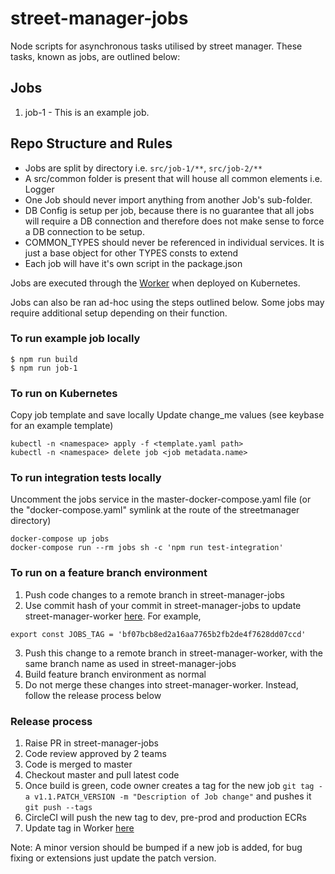 # street-manager-jobs

Node scripts for asynchronous tasks utilised by street manager. These tasks, known as jobs, are outlined below:

## Jobs
1. job-1 - This is an example job.


## Repo Structure and Rules
* Jobs are split by directory i.e. `src/job-1/**`, `src/job-2/**`
* A src/common folder is present that will house all common elements i.e. Logger
* One Job should never import anything from another Job's sub-folder.
* DB Config is setup per job, because there is no guarantee that all jobs will require a DB connection and therefore does not make sense to force a DB connection to be setup.
* COMMON_TYPES should never be referenced in individual services. It is just a base object for other TYPES consts to extend
* Each job will have it's own script in the package.json

Jobs are executed through the [Worker](https://github.com/departmentfortransport/street-manager-worker) when deployed on Kubernetes.

Jobs can also be ran ad-hoc using the steps outlined below. Some jobs may require additional setup depending on their function.

### To run example job locally
```
$ npm run build
$ npm run job-1
```

### To run on Kubernetes
Copy job template and save locally
Update change_me values (see keybase for an example template)
```
kubectl -n <namespace> apply -f <template.yaml path>
kubectl -n <namespace> delete job <job metadata.name>
```

### To run integration tests locally
Uncomment the jobs service in the master-docker-compose.yaml file (or the "docker-compose.yaml" symlink at the route of the streetmanager directory)
```
docker-compose up jobs
docker-compose run --rm jobs sh -c 'npm run test-integration'
```

### To run on a feature branch environment

1. Push code changes to a remote branch in street-manager-jobs
2. Use commit hash of your commit in street-manager-jobs to update street-manager-worker [here](https://github.com/departmentfortransport/street-manager-worker/blob/master/src/config.ts#L2). For example,
```
export const JOBS_TAG = 'bf07bcb8ed2a16aa7765b2fb2de4f7628dd07ccd'
```
3. Push this change to a remote branch in street-manager-worker, with the same branch name as used in street-manager-jobs
4. Build feature branch environment as normal
5. Do not merge these changes into street-manager-worker. Instead, follow the release process below

### Release process

1. Raise PR in street-manager-jobs
2. Code review approved by 2 teams
3. Code is merged to master
4. Checkout master and pull latest code
5. Once build is green, code owner creates a tag for the new job `git tag -a v1.1.PATCH_VERSION -m "Description of Job change"` and pushes it `git push --tags`
6. CircleCI will push the new tag to dev, pre-prod and production ECRs
7. Update tag in Worker [here](https://github.com/departmentfortransport/street-manager-worker/blob/master/src/config.ts#L2)

Note: A minor version should be bumped if a new job is added, for bug fixing or extensions just update the patch version.
